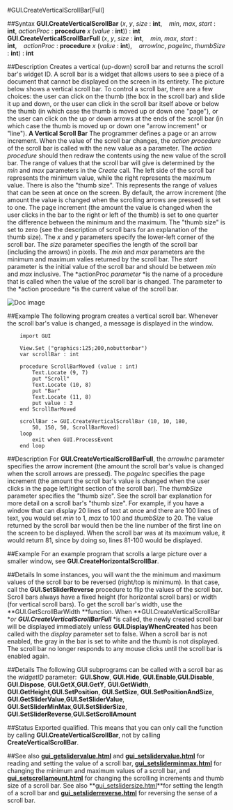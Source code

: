 
#GUI.CreateVerticalScrollBar[Full]

##Syntax
**GUI.CreateVerticalScrollBar** (*x*, *y*, *size* : **int**,    *min*, *max*, *start* : **int**, *actionProc* : **procedure** *x* (*value* : **int**)) : **int**
**GUI.CreateVerticalScrollBarFull** (*x*, *y*, *size* : **int**,    *min*, *max*, *start* : **int**,    *actionProc* : **procedure** *x* (*value* : **int**),    *arrowInc*, *pageInc*, *thumbSize* : **int**) : **int**



##Description
Creates a vertical (up-down) scroll bar and returns the scroll bar's widget ID. 
A scroll bar is a widget that allows users to see a piece of a document that cannot be displayed on the screen in its entirety. The picture below shows a vertical scroll bar. To control a scroll bar, there are a few choices: the user can click on the thumb (the box in the scroll bar) and slide it up and down, or the user can click in the scroll bar itself above or below the thumb (in which case the thumb is moved up or down one "page"), or the user can click on the up or down arrows at the ends of the scroll bar (in which case the thumb is moved up or down one "arrow increment" or "line"). 
**A Vertical Scroll Bar**
The programmer defines a page or an arrow increment. When the value of the scroll bar changes, the *action procedure* of the scroll bar is called with the new value as a parameter. The *action procedure* should then redraw the contents using the new value of the scroll bar.
The range of values that the scroll bar will give is determined by the *min* and *max* parameters in the *Create* call. The left side of the scroll bar represents the minimum value, while the right represents the maximum value. There is also the "thumb size". This represents the range of values that can be seen at once on the screen.
By default, the arrow increment (the amount the value is changed when the scrolling arrows are pressed) is set to one. The page increment (the amount the value is changed when the user clicks in the bar to the right or left of the thumb) is set to one quarter the difference between the minimum and the maximum. The "thumb size" is set to zero (see the description of scroll bars for an explanation of the thumb size).
The *x* and *y* parameters specify the lower-left corner of the scroll bar. The *size* parameter specifies the length of the scroll bar (including the arrows) in pixels. The *min* and *max* parameters are the minimum and maximum valies returned by the scroll bar. The *start* parameter is the initial value of the scroll bar and should be between *min* and *max* inclusive. The *actionProc *parameter* *is the name of a procedure that is called when the value of the scroll bar is changed. The parameter to the *action procedure *is the current value of the scroll bar.

![Doc image](gui_createverticalscrollbar_full01.gif)


##Example
The following program creates a vertical scroll bar. Whenever the scroll bar's value is changed, a message is displayed in the window.



        import GUI 
        
        View.Set ("graphics:125;200,nobuttonbar") 
        var scrollBar : int
        
        procedure ScrollBarMoved (value : int)
            Text.Locate (9, 7)
            put "Scroll"
            Text.Locate (10, 8)
            put "Bar"
            Text.Locate (11, 8)
            put value : 3
        end ScrollBarMoved
        
        scrollBar := GUI.CreateVerticalScrollBar (10, 10, 180,
            50, 150, 50, ScrollBarMoved)
        loop
            exit when GUI.ProcessEvent
        end loop
##Description
For **GUI.CreateVerticalScrollBarFull**, the *arrowInc* parameter specifies the arrow increment (the amount the scroll bar's value is changed when the scroll arrows are pressed). The *pageInc* specifies the page increment (the amount the scroll bar's value is changed when the user clicks in the page left/right section of the scroll bar). The *thumbSize* parameter specifies the "thumb size". See the scroll bar explanation for more detail on a scroll bar's "thumb size".
For example, if you have a window that can display 20 lines of text at once and there are 100 lines of text, you would set *min* to 1, *max* to 100 and *thumbSize* to 20. The value returned by the scroll bar would then be the line number of the first line on the screen to be displayed. When the scroll bar was at its maximum value, it would return 81, since by doing so, lines 81-100 would be displayed. 



##Example
For an example program that scrolls a large picture over a smaller window, see **GUI.CreateHorizontalScrollBar**.



##Details
In some instances, you will want the the minimum and maximum values of the scroll bar to be reversed (right/top is minimum). In that case, call the **GUI.SetSliderReverse** procedure to flip the values of the scroll bar.
Scroll bars always have a fixed height (for horizontal scroll bars) or width (for vertical scroll bars). To get the scroll bar's width, use the **GUI.GetScrollBarWidth **function. 
When **GUI.CreateVerticalScrollBar **or **GUI.CreateVerticalScrollBarFull*** *is called, the newly created scroll bar will be displayed immediately unless **GUI.DisplayWhenCreated** has been called with the *display* parameter set to false. 
When a scroll bar is not enabled, the gray in the bar is set to white and the thumb is not displayed. The scroll bar no longer responds to any mouse clicks until the scroll bar is enabled again.



##Details
The following GUI subprograms can be called with a scroll bar as the *widgetID* parameter:
 **GUI.Show**, **GUI.Hide**, **GUI.Enable**,**GUI.Disable**, **GUI.Dispose**, **GUI.GetX**,**GUI.GetY**, **GUI.GetWidth**, **GUI.GetHeight**,**GUI.SetPosition**, **GUI.SetSize**, **GUI.SetPositionAndSize**, **GUI.GetSliderValue**,**GUI.SetSliderValue**, **GUI.SetSliderMinMax**,**GUI.SetSliderSize**, **GUI.SetSliderReverse**,**GUI.SetScrollAmount**



##Status
Exported qualified.
This means that you can only call the function by calling **GUI.CreateVerticalScrollBar**, not by calling **CreateVerticalScrollBar**.



##See also
**[gui_getslidervalue.html](GUI.GetSliderValue)** and **[gui_setslidervalue.html](GUI.SetSliderValue)** for reading and setting the value of a scroll bar, **[gui_setsliderminmax.html](GUI.SetSliderMinMax)** for changing the minimum and maximum values of a scroll bar, and **[gui_setscrollamount.html](GUI.SetScrollAmount)** for changing the scrolling increments and thumb size of a scroll bar. See also **[gui_setslidersize.html](GUI.SetSliderSize)**for setting the length of a scroll bar and **[gui_setsliderreverse.html](GUI.SetSliderReverse)** for reversing the sense of a scroll bar.


